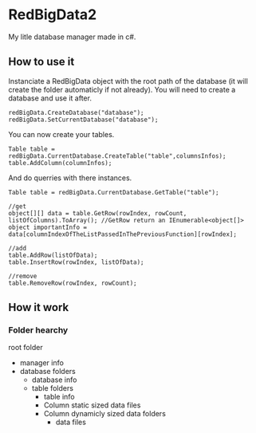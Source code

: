 # RedBigData2

My litle database manager made in c#.

## How to use it

Instanciate a RedBigData object with the root path of the database (it will create the folder automaticly if not already).
You will need to create a database and use it after.

```
redBigData.CreateDatabase("database");
redBigData.SetCurrentDatabase("database");
```

You can now create your tables.

```
Table table = redBigData.CurrentDatabase.CreateTable("table",columnsInfos);
table.AddColumn(columnInfos);
```

And do querries with there instances.

```
Table table = redBigData.CurrentDatabase.GetTable("table");

//get
object[][] data = table.GetRow(rowIndex, rowCount, listOfColumns).ToArray(); //GetRow return an IEnumerable<object[]>
object importantInfo = data[columnIndexOfTheListPassedInThePreviousFunction][rowIndex];

//add
table.AddRow(listOfData);
table.InsertRow(rowIndex, listOfData);

//remove
table.RemoveRow(rowIndex, rowCount);
```

## How it work

### Folder hearchy
root folder
 - manager info
 - database folders
   - database info
   - table folders
     - table info
     - Column static sized data files
     - Column dynamicly sized data folders
       - data files
